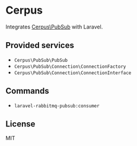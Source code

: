 # Cerpus

Integrates [Cerpus\PubSub](https://packagist.org/packages/cerpus/pubsub) with
Laravel.

## Provided services

* `Cerpus\PubSub\PubSub`
* `Cerpus\PubSub\Connection\ConnectionFactory`
* `Cerpus\PubSub\Connection\ConnectionInterface`

## Commands

* `laravel-rabbitmq-pubsub:consumer`

## License

MIT
